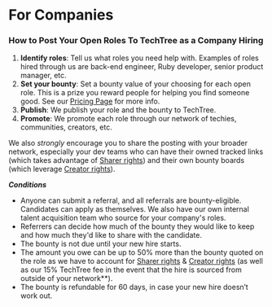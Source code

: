 # For Companies

### **How to Post Your Open Roles To TechTree as a Company Hiring**

1. **Identify roles**: Tell us what roles you need help with. Examples of roles hired through us are back-end engineer, Ruby developer, senior product manager, etc.
2. **Set your bounty**: Set a bounty value of your choosing for each open role. This is a prize you reward people for helping you find someone good. See our [Pricing Page](pricing.md) for more info.
3. **Publish**: We publish your role and the bounty to TechTree.
4. **Promote**: We promote each role through our network of techies, communities, creators, etc.&#x20;

We also _strongly_ encourage you to share the posting with your broader network, especially your dev teams who can have their owned tracked links (which takes advantage of [Sharer rights](../roles-at-techtree/sharer-rights.md)) and their own bounty boards (which leverage [Creator rights](../roles-at-techtree/creator-rights.md)).

_**Conditions**_

* Anyone can submit a referral, and all referrals are bounty-eligible. Candidates can apply as themselves. We also have our own internal talent acquisition team who source for your company's roles.
* Referrers can decide how much of the bounty they would like to keep and how much they'd like to share with the candidate.
* The bounty is not due until your new hire starts.
* The amount you owe can be up to 50% more than the bounty quoted on the role as we have to account for [Sharer rights](../roles-at-techtree/sharer-rights.md) & [Creator rights](../roles-at-techtree/creator-rights.md) (as well as our 15% TechTree fee in the event that the hire is sourced from outside of your network\*\*).
* The bounty is refundable for 60 days, in case your new hire doesn’t work out.

